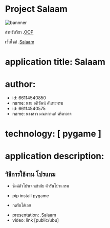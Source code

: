 # Project Salaam
![bannner](otddawrc8xqgih9uw7n0.jpg)

สำหรับวิฃา .[OOP](https://wichit2s.github.io)

เว็บไซต์ .[Salaam](https://github.com/xoKIMox/oop-project.github.io)

# application title: **Salaam**


# author: 

  * id: 66114540850
  * name: นาย อภิวัฒน์ คันทะพรม
  * id: 66114540575
  * name: นางสาว มณฑกานต์ ศรีลาอาจ

# technology: [ pygame ]

# application description:
## วิธีการใช้งาน โปรแกม

- ซิงค์ตัวโปรเจกเข้ากับ ตัวรันโปรแกรม
  
- pip install pygame
  
- กดรันได้เลย
  
* presentation: .[Salaam](https://www.canva.com/design/DAF9-KZwWJo/f4CRZLaA0hgyuB8vEMfV2A/edit?utm_content=DAF9-KZwWJo&utm_campaign=designshare&utm_medium=link2&utm_source=sharebutton)
* video: link [public/ubu]
